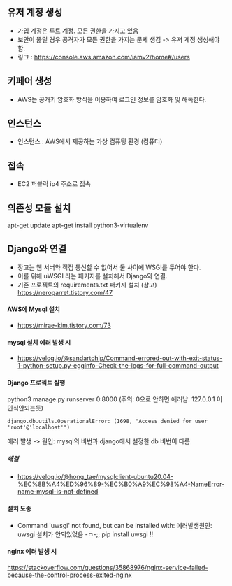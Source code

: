 
## 유저 계정 생성
- 가입 계정은 루트 계정. 모든 권한을 가지고 있음
- 보안이 뚫릴 경우 공격자가 모든 권한을 가지는 문제 생김 -> 유저 계정 생성해야 함.
- 링크 : https://console.aws.amazon.com/iamv2/home#/users

## 키페어 생성
- AWS는 공개키 암호화 방식을 이용하여 로그인 정보를 암호화 및 해독한다.


## 인스턴스
- 인스턴스 : AWS에서 제공하는 가상 컴퓨팅 환경 (컴퓨터)

## 접속
- EC2 퍼블릭 ip4 주소로 접속 

## 의존성 모듈 설치 
apt-get update
apt-get install python3-virtualenv

## Django와 연결
- 장고는 웹 서버와 직접 통신할 수 없어서 둘 사이에 WSGI를 두어야 한다.
- 이를 위해 uWSGI 라는 패키지를 설치해서 Django와 연결.
- 기존 프로젝트의 requirements.txt 패키지 설치 
(참고) https://nerogarret.tistory.com/47

#### AWS에 Mysql 설치 
- https://mirae-kim.tistory.com/73


#### mysql 설치 에러 발생 시
- https://velog.io/@sandartchip/Command-errored-out-with-exit-status-1-python-setup.py-egginfo-Check-the-logs-for-full-command-output



#### Django 프로젝트 실행 
python3 manage.py runserver 0:8000  (주의: 0으로 안하면 에러남. 127.0.0.1 이 인식안되는듯)

```
django.db.utils.OperationalError: (1698, "Access denied for user 'root'@'localhost'")
```
에러 발생 -> 원인: mysql의 비번과 django에서 설정한 db 비번이 다름

##### 해결
- https://velog.io/@hong_tae/mysqlclient-ubuntu20.04-%EC%8B%A4%ED%96%89-%EC%B0%A9%EC%98%A4-NameError-name-mysql-is-not-defined


#### 설치 도중
- Command 'uwsgi' not found, but can be installed with:
에러발생원인: uwsgi 설치가 안되있었음 -ㅁ-;; pip install uwsgi !!

#### nginx 에러 발생 시 
https://stackoverflow.com/questions/35868976/nginx-service-failed-because-the-control-process-exited-nginx
